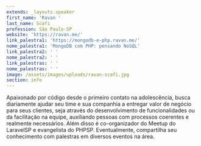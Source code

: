 ```yaml
---
extends: _layouts.speaker
first_name: 'Ravan '
last_name: Scafi
profession: São Paulo-SP
website: 'https://ravan.me/'
link_palestra1: 'https://mongodb-e-php.ravan.me/'
nome_palestra1: 'MongoDB com PHP: pensando NoSQL'
link_palestra2: ' '
nome_palestra2: ' '
link_palestras: ' '
nome_palestras: ' '
image: /assets/images/uploads/ravan-scafi.jpg
section: info
---
```

Apaixonado por código desde o primeiro contato na adolescência, busca diariamente ajudar seu time e sua companhia a entregar valor de negócio para seus clientes, seja através do desenvolvimento de funcionalidades ou da facilitação na equipe, auxiliando pessoas com processos coerentes e realmente necessários. Além disso é co-organizador do Meetup do LaravelSP e  evangelista do PHPSP. Eventualmente, compartilha seu conhecimento com palestras em diversos eventos na área.
